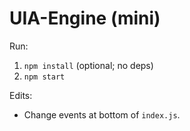 # UIA-Engine (mini)
Run:
1) `npm install` (optional; no deps)
2) `npm start`

Edits:
- Change events at bottom of `index.js`.

